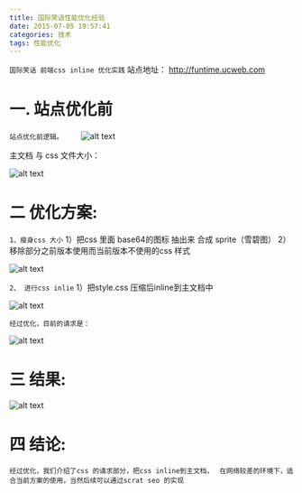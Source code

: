 ```yaml
---
title: 国际笑话性能优化经验
date: 2015-07-05 19:57:41
categories: 技术
tags: 性能优化
---
```


``国际笑话 前端css inline 优化实践``
站点地址： http://funtime.ucweb.com

# 一. 站点优化前
``站点优化前逻辑。``
　　![alt text](http://7xawfk.com1.z0.glb.clouddn.com/m1.png "站点优化前逻辑")

   主文档  与  css 文件大小：

   ![alt text](http://7xawfk.com1.z0.glb.clouddn.com/m2.png "主文档与css大小")

# 二 优化方案:

``1、瘦身css 大小``
   1）把css 里面 base64的图标 抽出来 合成 sprite（雪碧图）
   2）移除部分之前版本使用而当前版本不使用的css 样式

![alt text](http://7xawfk.com1.z0.glb.clouddn.com/m3.png "主文档与css大小")

``2、 进行css inlie``
   1）把style.css 压缩后inline到主文档中

![alt text](http://7xawfk.com1.z0.glb.clouddn.com/m4.png "主文档大小")

``经过优化，目前的请求是：``

![alt text](http://7xawfk.com1.z0.glb.clouddn.com/m5.png "主文档与js大小")

# 三 结果:

![alt text](http://7xawfk.com1.z0.glb.clouddn.com/m6.png "优化后逻辑")


# 四 结论:
``经过优化，我们介绍了css 的请求部分，把css inline到主文档， ``
``在网络较差的环境下，适合当前方案的使用，当然后续可以通过scrat seo 的实现``


